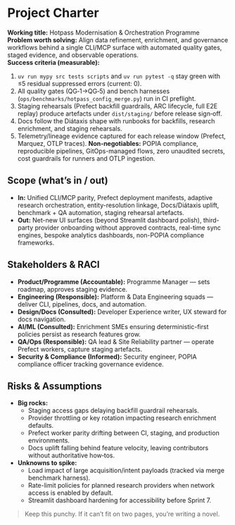 # Project Charter

**Working title:** Hotpass Modernisation & Orchestration Programme  
**Problem worth solving:** Align data refinement, enrichment, and governance workflows behind a single CLI/MCP surface with automated quality gates, staged evidence, and observable operations.  
**Success criteria (measurable):**

1. `uv run mypy src tests scripts` and `uv run pytest -q` stay green with ≤5 residual suppressed errors (current: 0).
2. All quality gates (QG‑1→QG‑5) and bench harnesses (`ops/benchmarks/hotpass_config_merge.py`) run in CI preflight.
3. Staging rehearsals (Prefect backfill guardrails, ARC lifecycle, full E2E replay) produce artefacts under `dist/staging/` before release sign‑off.
4. Docs follow the Diátaxis shape with runbooks for backfills, research enrichment, and staging rehearsals.
5. Telemetry/lineage evidence captured for each release window (Prefect, Marquez, OTLP traces).
   **Non‑negotiables:** POPIA compliance, reproducible pipelines, GitOps-managed flows, zero unaudited secrets, cost guardrails for runners and OTLP ingestion.

## Scope (what’s in / out)

- **In:** Unified CLI/MCP parity, Prefect deployment manifests, adaptive research orchestration, entity-resolution linkage, Docs/Diátaxis uplift, benchmark + QA automation, staging rehearsal artefacts.
- **Out:** Net-new UI surfaces (beyond Streamlit dashboard polish), third-party provider onboarding without approved contracts, real-time sync engines, bespoke analytics dashboards, non-POPIA compliance frameworks.

## Stakeholders & RACI

- **Product/Programme (Accountable):** Programme Manager — sets roadmap, approves staging evidence.
- **Engineering (Responsible):** Platform & Data Engineering squads — deliver CLI, pipelines, docs, and automation.
- **Design/Docs (Consulted):** Developer Experience writer, UX steward for docs navigation.
- **AI/ML (Consulted):** Enrichment SMEs ensuring deterministic-first policies persist as research features grow.
- **QA/Ops (Responsible):** QA lead & Site Reliability partner — operate Prefect workers, capture staging artefacts.
- **Security & Compliance (Informed):** Security engineer, POPIA compliance officer tracking governance evidence.

## Risks & Assumptions

- **Big rocks:**
  - Staging access gaps delaying backfill guardrail rehearsals.
  - Provider throttling or key rotation impacting research enrichment defaults.
  - Prefect worker parity drifting between CI, staging, and production environments.
  - Docs uplift falling behind feature velocity, leaving contributors without authoritative how‑tos.
- **Unknowns to spike:**
  - Load impact of large acquisition/intent payloads (tracked via merge benchmark harness).
  - Rate-limit policies for planned research providers when network access is enabled by default.
  - Streamlit dashboard hardening for accessibility before Sprint 7.

> Keep this punchy. If it can’t fit on two pages, you’re writing a novel.
